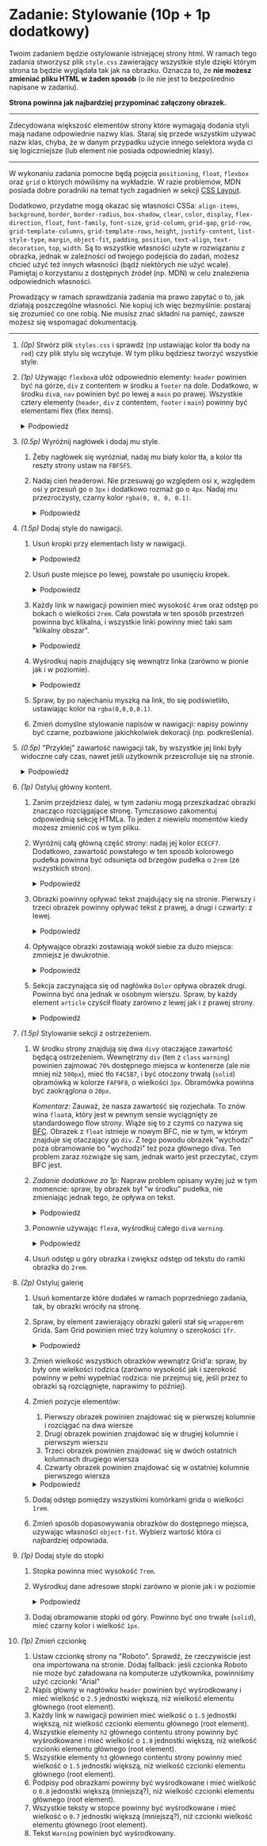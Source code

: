 # Zadanie: Stylowanie (10p + 1p dodatkowy)

Twoim zadaniem będzie ostylowanie istniejącej strony html. W ramach tego zadania stworzysz plik `style.css` zawierający wszystkie style dzięki którym strona ta będzie wyglądała tak jak na obrazku. Oznacza to, że **nie możesz zmieniać pliku HTML w żaden sposób** (o ile nie jest to bezpośrednio napisane w zadaniu).

**Strona powinna jak najbardziej przypominać załączony obrazek.**

---

Zdecydowana większość elementów strony które wymagają dodania styli mają nadane odpowiednie nazwy klas. Staraj się przede wszystkim używać nazw klas, chyba, że w danym przypadku użycie innego selektora wyda ci się logiczniejsze (lub element nie posiada odpowiedniej klasy).

---

W wykonaniu zadania pomocne będą pojęcia `positioning`, `float`, `flexbox` oraz `grid` o których mówiliśmy na wykładzie. W razie problemów, MDN posiada dobre poradniki na temat tych zagadnień w sekcji [CSS Layout](https://developer.mozilla.org/en-US/docs/Learn/CSS/CSS_layout).

Dodatkowo, przydatne mogą okazać się własności CSSa: `align-items`, `background`, `border`, `border-radius`, `box-shadow`, `clear`, `color`, `display`, `flex-direction`, `float`, `font-family`, `font-size`, `grid-column`, `grid-gap`, `grid-row`, `grid-template-columns`, `grid-template-rows`, `height`, `justify-content`, `list-style-type`, `margin`, `object-fit`, `padding`, `position`, `text-align`, `text-decoration`, `top`, `width`. Są to wszystkie własności użyte w rozwiązaniu z obrazka, jednak w zależności od twojego podejścia do zadań, możesz chcieć użyć też innych własności (bądź niektórych nie użyć wcale). Pamiętaj o korzystaniu z dostępnych źródeł (np. MDN) w celu znalezienia odpowiednich własności.

Prowadzący w ramach sprawdzania zadania ma prawo zapytać o to, jak działają poszczególne własności. Nie kopiuj ich więc bezmyślnie: postaraj się zrozumieć co one robią. Nie musisz znać składni na pamięć, zawsze możesz się wspomagać dokumentacją.

---

1. *(0p)* Stwórz plik `styles.css` i sprawdź (np ustawiając kolor tła body na `red`) czy plik stylu się wczytuje. W tym pliku będziesz tworzyć wszystkie style.
1. *(1p)* Używając `flexbox`a ułóż odpowiednio elementy: `header` powinien być na górze, `div` z contentem w środku a `footer` na dole. Dodatkowo, w środku `div`a, `nav` powinien być po lewej a `main` po prawej. Wszystkie cztery elementy (`header`, `div` z contentem, `footer` i `main`) powinny być elementami flex (flex items).

    <details>
      <summary>Podpowiedź</summary>

      > Zarówno `body` jak i `div` z contentem powinny być kontenerami flex. `body` powinno dodatkowo mieć zmienioną oś główną - w tym celu należy zmienić kierunek flexa. Możesz o tym przeczytać [tutaj](https://developer.mozilla.org/en-US/docs/Learn/CSS/CSS_layout/Flexbox).

    </details>

1. *(0.5p)* Wyróżnij nagłówek i dodaj mu style.
    1. Żeby nagłówek się wyróżniał, nadaj mu biały kolor tła, a kolor tła reszty strony ustaw na `FBF5F5`.
    1. Nadaj cień headerowi. Nie przesuwaj go względem osi x, względem osi y przesuń go o `3px` i dodatkowo rozmaż go o `4px`. Nadaj mu przezroczysty, czarny kolor `rgba(0, 0, 0, 0.1)`.
        <details>
          <summary>Podpowiedź</summary>

          > Przeczytaj dokumentację własności `box-shadow`.

        </details>
1. *(1.5p)* Dodaj style do nawigacji.
    1. Usuń kropki przy elementach listy w nawigacji.
        <details>
          <summary>Podpowiedź</summary>

          > Znajdź własność odpowiadającą za zmianę stylu listy (jest to jedna z własności wypisanych na górze).

        </details>
    1. Usuń puste miejsce po lewej, powstałe po usunięciu kropek.
        <details>
          <summary>Podpowiedź</summary>

          > Użyj DevTools w przeglądarce w celu znalezienia wartości powodującej przesunięcie. Następnie usuń je ustawiając odpowiednią własność CSS.

        </details>
    1. Każdy link w nawigacji powinien mieć wysokość `4rem` oraz odstęp po bokach o wielkości `2rem`. Cała powstała w ten sposób przestrzeń powinna być klikalna, i wszystkie linki powinny mieć taki sam "klikalny obszar".
        <details>
          <summary>Podpowiedź</summary>

          > Żeby cała przestrzeń była klikalna, musisz zmienić wielkość elementu `a`. 
          >
          > Element ten domyślnie wyświetlany jest jako `inline`, niemożliwe jest więc zwiększenie jego wysokości. Musisz więc zmienić, za pomocą odpowiedniej własności, sposób wyświetlania tego elementu na coś innego (żeby odpowiednio dobrać własność, dobrze jest przeczytać najpierw przeczytać kolejny punkt).
          >
          > Margines nie jest dobrym rozwiązaniem w tym konkretnym przypadku, ponieważ nie rozszerzy on "pola w którym działa" element `a`.

        </details>
    1. Wyśrodkuj napis znajdujący się wewnątrz linka (zarówno w pionie jak i w poziomie).
        <details>
          <summary>Podpowiedź</summary>

          > Obecnie najpopularniejszym sposobem środkowania napisów jest użycie `flexbox`a. Należy odpowiednio ustawić element zarówno względem osi głównej (main axis) jak i krzyżowej (cross axis). 
          >
          > Są również inne sposoby środkowania elementu: możesz ich poszukać samodzielnie.

        </details>
    1. Spraw, by po najechaniu myszką na link, tło się podświetliło, ustawiając kolor na `rgba(0,0,0,0.1)`.
    1. Zmień domyślne stylowanie napisów w nawigacji: napisy powinny być czarne, pozbawione jakichkolwiek dekoracji (np. podkreślenia).
1. *(0.5p)* "Przyklej" zawartość nawigacji tak, by wszystkie jej linki były widoczne cały czas, nawet jeśli użytkownik przescrolluje się na stronie.
    <details>
      <summary>Podpowiedź</summary>

      > Łatwym sposobem by to osiągnąć jest użycie odpowiedniego pozycjonowania. Przeczytaj [możliwe wartości](https://developer.mozilla.org/en-US/docs/Web/CSS/position) i znajdź taką, która najbardziej psuje do tego przypadku. Pomocne okazać się może przeczytanie o tej własności w sekcji [positioning](https://developer.mozilla.org/en-US/docs/Learn/CSS/CSS_layout/Positioning).

    </details>
1. *(1p)* Ostyluj główny kontent.
    1. Zanim przejdziesz dalej, w tym zadaniu mogą przeszkadzać obrazki znacząco rozciągające stronę. Tymczasowo zakomentuj odpowiednią sekcję HTMLa. To jeden z niewielu momentów kiedy możesz zmienić coś w tym pliku.
    1. Wyróżnij całą główną część strony: nadaj jej kolor `ECECF7`. Dodatkowo, zawartość powstałego w ten sposób kolorowego pudełka powinna być odsunięta od brzegów pudełka o `2rem` (ze wszystkich stron).
        <details>
          <summary>Podpowiedź</summary>

          > Chodzi oczywiście o ostylowanie tagu `main`.

        </details>

    1. Obrazki powinny opływać tekst znajdujący się na stronie. Pierwszy i trzeci obrazek powinny opływać tekst z prawej, a drugi i czwarty: z lewej.
        <details>
          <summary>Podpowiedź</summary>

          > W tym celu możesz użyć [float'ów](https://developer.mozilla.org/en-US/docs/Learn/CSS/CSS_layout/Floats)

        </details>

    1. Opływające obrazki zostawiają wokół siebie za dużo miejsca: zmniejsz je dwukrotnie.
        <details>
          <summary>Podpowiedź</summary>

          > Na początku używając DevTools odkryj, jakie elementy i w jaki sposób tworzą one miejsce dookoła siebie. Sprawdź także jakie to są wartości. Następnie używając CSSa odpowiednio je zmodyfikuj.

        </details>

    1. Sekcja zaczynająca się od nagłówka `Dolor` opływa obrazek drugi. Powinna być ona jednak w osobnym wierszu. Spraw, by każdy element `article` czyścił floaty zarówno z lewej jak i z prawej strony.
        <details>
          <summary>Podpowiedź</summary>

          > Dzieje się tak dlatego, że obrazek z `float` zmienia pozycjonowanie wszystkich elementów z którymi wchodzi w interakcję. By temu zapobiec, możemy każdemu elementowi `article` kazać "oczyścić" otaczające go floaty. 
          >
          > Przeczytaj sekcję [clearing floats](https://developer.mozilla.org/en-US/docs/Learn/CSS/CSS_layout/Floats#clearing_floats) i dodaj odpowiedniemu elementowi odpowiednią własność `clear`.

        </details>

1. *(1.5p)* Stylowanie sekcji z ostrzeżeniem.
    1. W środku strony znajdują się dwa `div`y otaczające zawartość będącą ostrzeżeniem. Wewnętrzny `div` (ten z `class` `warning`) powinien zajmować `70%` dostępnego miejsca w kontenerze (ale nie mniej niż `500px`), mieć tło `F4C5B7`, i być otoczony trwałą (`solid`) obramówką w kolorze `FAF9F8`, o wielkości `3px`. Obramówka powinna być zaokrąglona o `20px`.

        *Komentarz:* Zauważ, że nasza zawartość się rozjechała. To znów wina `float`a, który jest w pewnym sensie wyciągnięty ze standardowego flow strony. Wiąże się to z czymś co nazywa się [BFC](https://developer.mozilla.org/en-US/docs/Web/Guide/CSS/Block_formatting_context). Obrazek z `float` istnieje w nowym BFC, nie w tym, w którym znajduje się otaczający go `div`. Z tego powodu obrazek "wychodzi" poza obramowanie bo "wychodzi" też poza głównego diva. Ten problem zaraz rozwiąże się sam, jednak warto jest przeczytać, czym BFC jest.
    1. *Zadanie dodatkowe za 1p:* Napraw problem opisany wyżej już w tym momencie: spraw, by obrazek był "w środku" pudełka, nie zmieniając jednak tego, że opływa on tekst.
        <details>
          <summary>Podpowiedź</summary>

          > Przeczytaj dokładnie o BFC. Jest kilka rozwiązań tego problemu. Jedno z nich wymaga modyfikacji HTML'a - w ramach tego zadania wyjątkowo możesz to zrobić. Są jednak też rozwiązania bardziej nowoczesne, nie wymagające modyfikacji HTML'a, a jedynie jednej linijki w CSS'ie. Za dowolne rozwiązanie tego problemu i wyjaśnienie jak to zrobić, dostaniesz dodatkowy punkt, nieliczący się do maksymalnej sumy punktów.

        </details>
    1. Ponownie używając `flex`a, wyśrodkuj całego `div`a `warning`.
        <details>
          <summary>Podpowiedź</summary>

          > `div` zawierający `div`a `warning` nie jest w pliku HTML przez przypadek: zrób z niego kontener `flex` i wyśrodkuj używając odpowiedniej własności.

        </details>
    1. Usuń odstęp u góry obrazka i zwiększ odstęp od tekstu do ramki obrazka do `2rem`.
1. *(2p)* Ostyluj galerię
    1. Usuń komentarze które dodałeś w ramach poprzedniego zadania, tak, by obrazki wróciły na stronę.
    1. Spraw, by element zawierający obrazki galerii stał się `wrapper`em Grida. Sam Grid powinien mieć trzy kolumny o szerokości `1fr`.
        <details>
          <summary>Podpowiedź</summary>

          > W razie potrzeby wspomóż się [MDN'em](https://developer.mozilla.org/en-US/docs/Web/CSS/CSS_Grid_Layout). 

        </details>
    1. Zmień wielkość wszystkich obrazków wewnątrz Grid'a: spraw, by były one wielkości rodzica (zarówno wysokość jak i szerokość powinny w pełni wypełniać rodzica: nie przejmuj się, jeśli przez to obrazki są rozciągnięte, naprawimy to później).
    1. Zmień pozycje elementów:
        1. Pierwszy obrazek powinien znajdować się w pierwszej kolumnie i rozciągać na dwa wiersze
        1. Drugi obrazek powinien znajdować się w drugiej kolumnie i pierwszym wierszu
        1. Trzeci obrazek powinien znajdować się w dwóch ostatnich kolumnach drugiego wiersza
        1. Czwarty obrazek powinien znajdować się w ostatniej kolumnie pierwszego wiersza
      
        <details>
          <summary>Podpowiedź</summary>

          > Istnieje wiele sposobów. Można zdefiniować wszystkim elementom wartości `grid-column` i `grid-row`, można też wykorzystać `grid-template-area`. Wybierz opcję, która najbardziej ci się podoba.
        </details>

    1. Dodaj odstęp pomiędzy wszystkimi komórkami grida o wielkości `1rem`.
    1. Zmień sposób dopasowywania obrazków do dostępnego miejsca, używając własności `object-fit`. Wybierz wartość która ci najbardziej odpowiada.
1. *(1p)* Dodaj style do stopki
    1. Stopka powinna mieć wysokość `7rem`.
    1. Wyśrodkuj dane adresowe stopki zarówno w pionie jak i w poziomie
        <details>
          <summary>Podpowiedź</summary>

          > W tym celu ponownie możesz użyć `flexbox`a.
        </details>
    1. Dodaj obramowanie stopki od góry. Powinno być ono trwałe (`solid`), mieć czarny kolor i wielkość `1px`.
1. *(1p)* Zmień czcionkę
    1. Ustaw czcionkę strony na "Roboto". Sprawdź, że rzeczywiście jest ona importowana na stronie. Dodaj fallback: jeśli czcionka Roboto nie może być załadowana na komputerze użytkownika, powinniśmy użyć czcionki "Arial"
    1. Napis główny w nagłówku `header` powinien być wyśrodkowany i mieć wielkość o `2.5` jednostki większą, niż wielkość elementu głównego (root element).
    1. Każdy link w nawigacji powinien mieć wielkość o `1.5` jednostki większą, niż wielkość czcionki elementu głównego (root element).
    1. Wszystkie elementy `h2` głównego contentu strony powinny być wyśrodkowane i mieć wielkość o `1.8` jednostki większą, niż wielkość czcionki elementu głównego (root element).
    1. Wszystkie elementy `h3` głównego contentu strony powinny mieć wielkość o `1.5` jednostki większą, niż wielkość czcionki elementu głównego (root element).
    1. Podpisy pod obrazkami powinny być wyśrodkowane i mieć wielkość o `0.8` jednostki większą (mniejszą?), niż wielkość czcionki elementu głównego (root element).
    1. Wszystkie teksty w stopce powinny być wyśrodkowane i mieć wielkość o `0.7` jednostki większą (mniejszą?), niż czcionki wielkość elementu głównego (root element).
    1. Tekst `Warning` powinien być wyśrodkowany.

